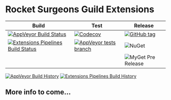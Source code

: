 # Rocket Surgeons Guild Extensions

| Build | Test | Release |
|---|---|---|
| [![AppVeyor Build Status](https://img.shields.io/appveyor/ci/RocketSurgeonsGuild/Extensions/master.svg?logo=appveyor&style=flat-square)](https://ci.appveyor.com/project/RocketSurgeonsGuild/Extensions) | [![Codecov](https://img.shields.io/codecov/c/gh/RocketSurgeonsGuild/Extensions/master.svg?style=flat-square)](https://codecov.io/gh/RocketSurgeonsGuild/Extensions?style=flat-square) | [![GitHub tag](https://img.shields.io/github/tag/RocketSurgeonsGuild/Extensions.svg?style=flat-square)](https://github.com/RocketSurgeonsGuild/Extensions/tags) |
| [![Extensions Pipelines Build Status](https://img.shields.io/vso/build/RocketSurgeonsGuild/Libraries/RSG.Extensions.svg?logo=visualstudiocode&style=flat-square)](https://rocketsurgeonsguild.visualstudio.com/Libraries/_build?definitionId=8)  | [![AppVeyor tests branch](https://img.shields.io/appveyor/tests/RocketSurgeonsGuild/Extensions/master.svg?style=flat-square)]() | ![NuGet](https://img.shields.io/nuget/v/Rocket.Surgery.Extensions.svg) |
|   |   | ![MyGet Pre Release](https://img.shields.io/myget/rocket-surgeons-guild/vpre/Rocket.Surgery.Extensions.svg?logo=nuget&style=flat-square&label=myget) |
[![AppVeyor Build History](https://buildstats.info/appveyor/chart/RocketSurgeonsGuild/Extensions)](https://ci.appveyor.com/project/RocketSurgeonsGuild/Extensions/history)
[![Extensions Pipelines Build History](https://buildstats.info/azurepipelines/chart/RocketSurgeonsGuild/Libraries/8)](https://rocketsurgeonsguild.visualstudio.com/Libraries/_build?definitionId=8)

## More info to come...
